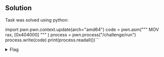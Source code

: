 ## Solution

Task was solved using python:

import pwn
pwn.context.update(arch="amd64")
code = pwn.asm("""
MOV rax, [0x404000]
""" )
process = pwn.process("/challenge/run")
process.write(code)
print(process.readall())```

<details>
    <summary>Flag</summary>

pwn.college{IkEaCL-rqKBGv8zmZZ9krYtMZTS.dJTM4MDL5ETN1QzW}</details>
